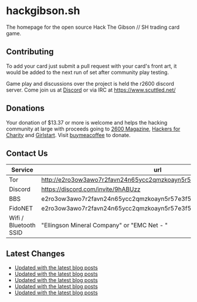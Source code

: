 # hackgibson.sh
The homepage for the open source Hack The Gibson // SH trading card game.


## Contributing

To add your card just submit a pull request with your card's front art, it would be added to the next run of set after community play testing.

Game play and discussions over the project is held the r2600 discord server. Come join us at [Discord](https://discord.com/invite/9hABUzz) or via IRC at https://www.scuttled.net/


## Donations

Your donation of $13.37 or more is welcome and helps the hacking community at large with proceeds going to [2600 Magazine](https://2600.com/), [Hackers for Charity](https://hackersforcharity.org) and [Girlstart](https://girlstart.org).  Visit [buymeacoffee](https://www.buymeacoffee.com/hackgibson.sh) to donate.


## Contact Us

Service | url
-|-
Tor | http://e2ro3ow3awo7r2favn24n65ycc2qmzkoayn5r57e3f56nvjwdcgg32ad.onion
Discord | https://discord.com/invite/9hABUzz
BBS | e2ro3ow3awo7r2favn24n65ycc2qmzkoayn5r57e3f56nvjwdcgg32ad.onion:23
FidoNET | e2ro3ow3awo7r2favn24n65ycc2qmzkoayn5r57e3f56nvjwdcgg32ad.onion:24554
Wifi / Bluetooth SSID | "Ellingson Mineral Company" or "EMC Net - <fidonet address>"

## Latest Changes
<!-- BLOG-POST-LIST:START -->
- [Updated with the latest blog posts](https://github.com/DFW2600/hackgibson.sh/commit/c041f5c19291230d2908958e4db5c17604fec31b)
- [Updated with the latest blog posts](https://github.com/DFW2600/hackgibson.sh/commit/960a2d384430a581ef5822e03da0bd38aea90a47)
- [Updated with the latest blog posts](https://github.com/DFW2600/hackgibson.sh/commit/8d741460dcebfd91d73f08b3695ce50b98b15c91)
- [Updated with the latest blog posts](https://github.com/DFW2600/hackgibson.sh/commit/1232daccbacf9ba5b4341b23b1435c9eed7d5b16)
- [Updated with the latest blog posts](https://github.com/DFW2600/hackgibson.sh/commit/022e89bfe518bf9c49dbd21c1fc7aea9a8759673)
<!-- BLOG-POST-LIST:END -->
